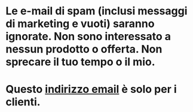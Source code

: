 # Le e-mail di spam (inclusi messaggi di marketing e vuoti) saranno ignorate. Non sono interessato a nessun prodotto o offerta. Non sprecare il tuo tempo o il mio.
# Questo [indirizzo email](mailto:cuscuta-comenzado.0p@icloud.com) è solo per i clienti.
